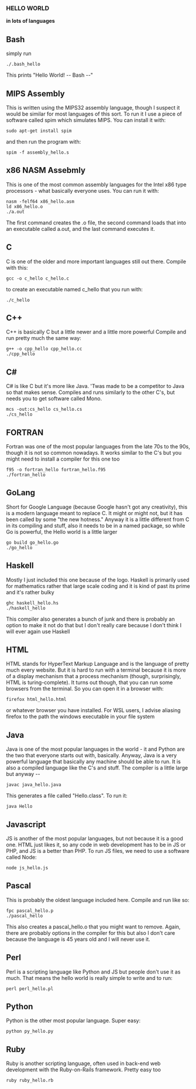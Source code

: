 ### HELLO WORLD ###
**in lots of languages**

Bash
------
simply run

    ./.bash_hello

This prints "Hello World! -- Bash --"

MIPS Assembly
-----
This is written using the MIPS32 assembly language, though 
I suspect it would be similar for most languages of this sort.
To run it I use a piece of software called spim which simulates
MIPS. You can install it with:

    sudo apt-get install spim

and then run the program with:

    spim -f assembly_hello.s

x86 NASM Assebmly
-----
This is one of the most common assembly languages for the Intel x86
type processors - what basically everyone uses. You can run it with:

    nasm -felf64 x86_hello.asm
    ld x86_hello.o
    ./a.out

The first command creates the .o file, the second command loads that
into an executable called a.out, and the last command executes it.

C
-----
C is one of the older and more important languages still out there.
Compile with this:

    gcc -o c_hello c_hello.c

to create an executable named c_hello that you run with:

    ./c_hello


C++
-----
C++ is basically C but a little newer and a little more powerful
Compile and run pretty much the same way:

    g++ -o cpp_hello cpp_hello.cc
    ./cpp_hello


C#
-----
C# is like C but it's more like Java. 'Twas made to be a competitor to
Java so that makes sense. Compiles and runs similarly to the other C's, 
but needs you to get software called Mono.

    mcs -out:cs_hello cs_hello.cs
    ./cs_hello


FORTRAN
-----
Fortran was one of the most popular languages from the late 70s to the 90s, 
though it is not so common nowadays. It works similar to the C's but you 
might need to install a compiler for this one too

    f95 -o fortran_hello fortran_hello.f95
    ./fortran_hello


GoLang
-----
Short for Google Language (because Google hasn't got any creativity), this is
a modern language meant to replace C. It might or might not, but it has been 
called by some "the new hotness." Anyway it is a little different from C in its
compiling and stuff, also it needs to be in a named package, so while Go is
powerful, the Hello world is a little larger

    go build go_hello.go
    ./go_hello


Haskell
-----
Mostly I just included this one because of the logo. Haskell is primarily
used for mathematics rather that large scale coding and it is kind of past
its prime and it's rather bulky

    ghc haskell_hello.hs
    ./haskell_hello

This compiler also generates a bunch of junk and there is probably an option
to make it not do that but I don't really care because I don't think I will
ever again use Haskell

HTML
-----
HTML stands for HyperText Markup Language and is the language of pretty much 
every website. But it is hard to run with a terminal because it is more of a 
display mechanism that a process mechanism (though, surprisingly, HTML is 
turing-complete). It turns out though, that you can run some browsers from 
the terminal. So you can open it in a browser with:

    firefox html_hello.html

or whatever browser you have installed. For WSL users, I advise aliasing 
firefox to the path the windows executable in your file system

Java
-----
Java is one of the most popular languages in the world - it and Python are the 
two that everyone starts out with, basically. Anyway, Java is a very powerful 
language that basically any machine should be able to run. It is also a compiled
language like the C's and stuff. The compiler is a little large but anyway --

    javac java_hello.java

This generates a file called "Hello.class". To run it:

    java Hello


Javascript
-----
JS is another of the most popular languages, but not because it is a good one.
HTML just likes it, so any code in web development has to be in JS or PHP, and
JS is a better than PHP. To run JS files, we need to use a software called Node:

    node js_hello.js


Pascal
-----
This is probably the oldest language included here. Compile and run like so:

    fpc pascal_hello.p
    ./pascal_hello

This also creates a pascal_hello.o that you might want to remove. Again, there
are probably options in the compiler for this but also I don't care because the 
language is 45 years old and I will never use it.

Perl
-----
Perl is a scripting language like Python and JS but people don't use it as much.
That means the hello world is really simple to write and to run:

    perl perl_hello.pl


Python
-----
Python is the other most popular language. Super easy:

    python py_hello.py


Ruby
-----
Ruby is another scripting language, often used in back-end web development with
the Ruby-on-Rails framework. Pretty easy too

    ruby ruby_hello.rb
    
